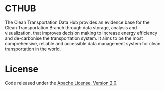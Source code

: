 # CTHUB
The Clean Transportation Data Hub provides an evidence base for the Clean Transportation Branch through data storage, analysis and visualization, that improves decision making to increase energy efficiency and de-carbonise the transportation system. It aims to be the most comprehensive, reliable and accessible data management system for clean transportation in the world.

# License
Code released under the [Apache License, Version 2.0](./LICENSE).

